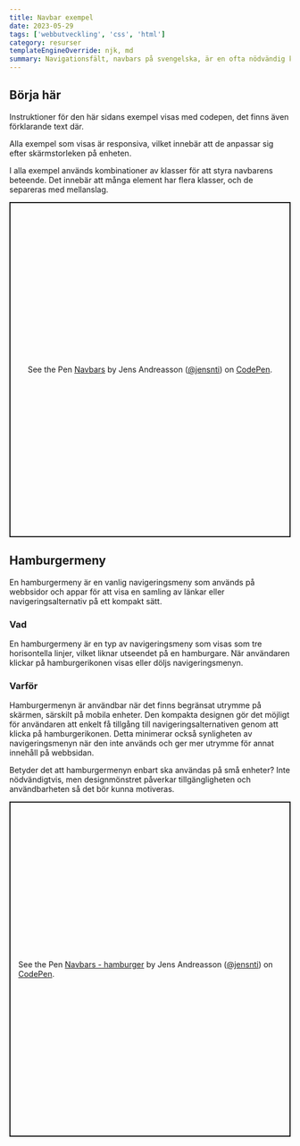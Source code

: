 ```yaml
---
title: Navbar exempel
date: 2023-05-29
tags: ['webbutveckling', 'css', 'html']
category: resurser
templateEngineOverride: njk, md
summary: Navigationsfält, navbars på svengelska, är en ofta nödvändig komponent för att navigera på webben. De finns i olika former och har olika funktioner. I denna introduktion introduceras några grundläggande exempel.
---
```


## Börja här

Instruktioner för den här sidans exempel visas med codepen, det finns även förklarande text där.

Alla exempel som visas är responsiva, vilket innebär att de anpassar sig efter skärmstorleken på enheten.

I alla exempel används kombinationer av klasser för att styra navbarens beteende. Det innebär att många element har flera klasser, och de separeras med mellanslag.


<div class="bleed">
<p class="codepen" data-height="600" data-default-tab="html,result" data-slug-hash="bGmZypm" data-user="jensnti" style="height: 600px; box-sizing: border-box; display: flex; align-items: center; justify-content: center; border: 2px solid; margin: 1em 0; padding: 1em;">
  <span>See the Pen <a href="https://codepen.io/jensnti/pen/bGmZypm">
  Navbars</a> by Jens Andreasson (<a href="https://codepen.io/jensnti">@jensnti</a>)
  on <a href="https://codepen.io">CodePen</a>.</span>
</p>
<script async src="https://cpwebassets.codepen.io/assets/embed/ei.js"></script>
</div>

## Hamburgermeny

En hamburgermeny är en vanlig navigeringsmeny som används på webbsidor och appar för att visa en samling av länkar eller navigeringsalternativ på ett kompakt sätt.

### Vad

En hamburgermeny är en typ av navigeringsmeny som visas som tre horisontella linjer, vilket liknar utseendet på en hamburgare. När användaren klickar på hamburgerikonen visas eller döljs navigeringsmenyn.

### Varför 

Hamburgermenyn är användbar när det finns begränsat utrymme på skärmen, särskilt på mobila enheter. Den kompakta designen gör det möjligt för användaren att enkelt få tillgång till navigeringsalternativen genom att klicka på hamburgerikonen. Detta minimerar också synligheten av navigeringsmenyn när den inte används och ger mer utrymme för annat innehåll på webbsidan.

Betyder det att hamburgermenyn enbart ska användas på små enheter? Inte nödvändigtvis, men designmönstret påverkar tillgängligheten och användbarheten så det bör kunna motiveras.

<div class="bleed">
<p class="codepen" data-height="600" data-default-tab="html,result" data-slug-hash="bGmZPPg" data-user="jensnti" style="height: 600px; box-sizing: border-box; display: flex; align-items: center; justify-content: center; border: 2px solid; margin: 1em 0; padding: 1em;">
  <span>See the Pen <a href="https://codepen.io/jensnti/pen/bGmZPPg">
  Navbars - hamburger</a> by Jens Andreasson (<a href="https://codepen.io/jensnti">@jensnti</a>)
  on <a href="https://codepen.io">CodePen</a>.</span>
</p>
<script async src="https://cpwebassets.codepen.io/assets/embed/ei.js"></script>
</div>
